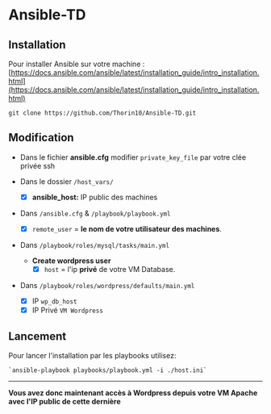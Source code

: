 # Ansible-TD

## Installation

Pour installer Ansible sur votre machine : [https://docs.ansible.com/ansible/latest/installation_guide/intro_installation.html](https://docs.ansible.com/ansible/latest/installation_guide/intro_installation.html)

`git clone https://github.com/Thorin10/Ansible-TD.git`


## Modification
* Dans le fichier **ansible.cfg** modifier `private_key_file` par votre clée privée ssh

* Dans le dossier `/host_vars/`
 	* [X] **ansible_host:**  IP public des machines

* Dans `/ansible.cfg` & `/playbook/playbook.yml`
	 - [X] `remote_user` = **le nom de votre utilisateur des machines**.
 
* Dans `/playbook/roles/mysql/tasks/main.yml` 
	* **Create wordpress user** 
		 * [x] `host` =  l'ip **privé** de votre VM Database.

* Dans `/playbook/roles/wordpress/defaults/main.yml`
	 * [x] IP `wp_db_host`
	 * [x] IP Privé `VM Wordpress`

## Lancement

Pour lancer l'installation par les playbooks utilisez:

    `ansible-playbook playbooks/playbook.yml -i ./host.ini`

---

**Vous avez donc maintenant accès à Wordpress depuis votre VM Apache avec l'IP public de cette dernière**


